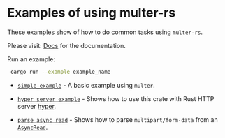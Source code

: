 # Examples of using multer-rs

These examples show of how to do common tasks using `multer-rs`.

Please visit: [Docs](https://docs.rs/multer) for the documentation.

Run an example:

```sh
 cargo run --example example_name
```

* [`simple_example`](simple_example.rs) - A basic example using `multer`.

* [`hyper_server_example`](hyper_server_example.rs) - Shows how to use this crate with Rust HTTP server [hyper](https://hyper.rs/).

* [`parse_async_read`](parse_async_read.rs) - Shows how to parse `multipart/form-data` from an [`AsyncRead`](https://docs.rs/tokio/0.2.20/tokio/io/trait.AsyncRead.html).